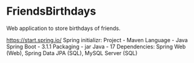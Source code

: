 # FriendsBirthdays
Web application to store birthdays of friends.

https://start.spring.io/
Spring initializr:
  Project - Maven
  Language - Java
  Spring Boot - 3.1.1
  Packaging - jar
  Java - 17
  Dependencies: Spring Web (Web), Spring Data JPA (SQL), MySQL Server (SQL)
